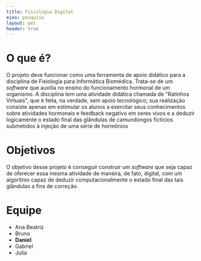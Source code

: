 ```yaml
---
title: Fisiologia Digital
eixo: pesquisa
layout: pet
header: true
---
```


# O que é?
O projeto deve funcionar como uma ferramenta de apoio didático para a disciplina de Fisiologia para Informática Biomédica. Trata-se de um *software* que auxilia no ensino do funcionamento hormonal de um organismo. A disciplina tem 
uma atividade didática chamada de "Ratinhos Virtuais", que é feita, na verdade, sem apoio tecnológico; sua realização consiste apenas em estimular os alunos a exercitar seus conhecimentos sobre atividades hormonais e feedback negativo em seres vivos e a deduzir logicamente o estado final das glândulas de camundongos fictícios submetidos à injeção de uma série de hormônios

# Objetivos
O objetivo desse projeto é conseguir construir um *software* que seja capaz de oferecer essa mesma atividade
de maneira, de fato, digital, com um algorítmo capaz de deduzir computacionalmente o estado final das tais
glândulas a fins de correção.

# Equipe 
* Ana Beatriz
* Bruno
* **Daniel**
* Gabriel
* Julia
